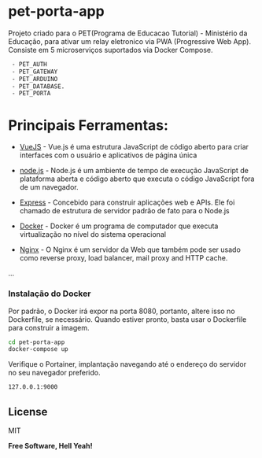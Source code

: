 # pet-porta-app
Projeto criado para o PET(Programa de Educacao Tutorial) - Ministério da Educação, para ativar um relay eletronico via PWA (Progressive Web App). Consiste em 5 microserviços suportados via Docker Compose.

```sh
 - PET_AUTH
 - PET_GATEWAY
 - PET_ARDUINO
 - PET_DATABASE.
 - PET_PORTA
```
# Principais Ferramentas:
* [VueJS] - Vue.js é uma estrutura JavaScript de código aberto para criar interfaces com o usuário e aplicativos de página única

* [node.js] -  Node.js é um ambiente de tempo de execução JavaScript de plataforma aberta e código aberto que executa o código JavaScript fora de um navegador.
 
* [Express] - Concebido para construir aplicações web e APIs. Ele foi chamado de estrutura de servidor padrão de fato para o Node.js

* [Docker] - Docker é um programa de computador que executa virtualização no nível do sistema operacional

* [Nginx] - O Nginx é um servidor da Web que também pode ser usado como reverse proxy, load balancer, mail proxy and HTTP cache.

...


### Instalação do Docker
Por padrão, o Docker irá expor na porta 8080, portanto, altere isso no Dockerfile, se necessário. Quando estiver pronto, basta usar o Dockerfile para construir a imagem.
```sh
cd pet-porta-app
docker-compose up
```

Verifique o Portainer, implantação navegando até o endereço do servidor no seu navegador preferido.

```sh
127.0.0.1:9000
```


License
----

MIT


**Free Software, Hell Yeah!**

[//]: # (These are reference links used in the body of this note and get stripped out when the markdown processor does its job. There is no need to format nicely because it shouldn't be seen. Thanks SO - http://stackoverflow.com/questions/4823468/store-comments-in-markdown-syntax)

   [node.js]: <http://nodejs.org>
   [jQuery]: <http://jquery.com>
   [express]: <http://expressjs.com>
   [VueJS]: <http://vuejs.org>
   [Docker]: <http://docker.com>
   [Nginx]: <http://nginx.com>
